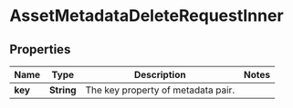 

# AssetMetadataDeleteRequestInner


## Properties

| Name | Type | Description | Notes |
|------------ | ------------- | ------------- | -------------|
|**key** | **String** | The key property of metadata pair. |  |



